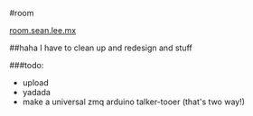 #room

[room.sean.lee.mx](http://room.sean.lee.mx)

##haha I have to clean up and redesign and stuff

###todo:
- upload
- yadada
- make a universal zmq arduino talker-tooer (that's two way!)
